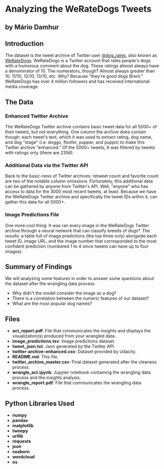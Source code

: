 
# Analyzing the WeRateDogs Tweets
## by Mário Damhur

## Introduction

The dataset is the tweet archive of Twitter user [@dog_rates](https://twitter.com/dog_rates), also known as [WeRateDogs](https://en.wikipedia.org/wiki/WeRateDogs). WeRateDogs is a Twitter account that rates people's dogs with a humorous comment about the dog. These ratings almost always have a denominator of 10. The numerators, though? Almost always greater than 10. 11/10, 12/10, 13/10, etc. Why? Because "they're good dogs Brent." WeRateDogs has over 4 million followers and has received international media coverage.

## The Data
### Enhanced Twitter Archive

The WeRateDogs Twitter archive contains basic tweet data for all 5000+ of their tweets, but not everything. One column the archive does contain though: each tweet's text, which it was used to extract rating, dog name, and dog "stage" (i.e. doggo, floofer, pupper, and puppo) to make this Twitter archive "enhanced." Of the 5000+ tweets, It was filtered by tweets with ratings only (there are 2356).

### Additional Data via the Twitter API

Back to the basic-ness of Twitter archives: retweet count and favorite count are two of the notable column omissions. Fortunately, this additional data can be gathered by anyone from Twitter's API. Well, "anyone" who has access to data for the 3000 most recent tweets, at least. Because we have the WeRateDogs Twitter archive and specifically the tweet IDs within it, can gather this data for all 5000+.

### Image Predictions File

One more cool thing: It was ran every image in the WeRateDogs Twitter archive through a neural network that can classify breeds of dogs*. The results: a table full of image predictions (the top three only) alongside each tweet ID, image URL, and the image number that corresponded to the most confident prediction (numbered 1 to 4 since tweets can have up to four images).


## Summary of Findings

We will analyzing some features in order to answer some questions about the dataset after the wrangling data process

- Why didn't the model consider the image as a dog?
- There is a correlation between the numeric features of our dataset?
- What are the most popular dog names?

## Files

- **act_report.pdf**: File that communicates the insights and displays the visualization(s) produced from your wrangled data.
- **image_predictions.tsv**: Image predictions dataset.
- **tweet_json.txt**: Json generated by the Twitter API.
- **twitter-archive-enhanced.csv**: Dataset provided by Udacity.
- **README<span>.md</span>**: This file.
- **twitter_archive_master.csv**: Final dataset generated after the cleaness process.
- **wrangle_act.ipynb**: Jupyter notebook containing the wrangling data process and the insights analysis.
- **wrangle_report.pdf**: File that communicates the wrangling data process.

## Python Libraries Used
- **numpy**
- **pandas**
- **matplotlib**
- **tweepy**
- **urllib**
- **requests**
- **json**
- **seaborn**
- **wordcloud**
- **os**
